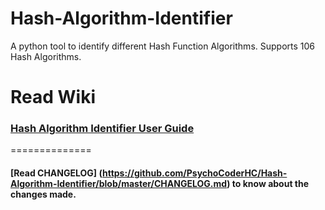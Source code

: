 Hash-Algorithm-Identifier
=========================

A python tool to identify different Hash Function Algorithms. Supports 106 Hash Algorithms.

Read Wiki 
==============

### [Hash Algorithm Identifier User Guide](https://github.com/PsychoCoderHC/Hash-Algorithm-Identifier/wiki/Hash-Algorithm-Identifier---User-Guide) 

==============

#### [Read CHANGELOG] (https://github.com/PsychoCoderHC/Hash-Algorithm-Identifier/blob/master/CHANGELOG.md) to know about the changes made.
